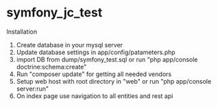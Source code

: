 # symfony_jc_test

Installation

1) Create database in your mysql server
2) Update database settings in app/config/patameters.php
3) import DB from dump/symfony_test.sql or run "php app/console doctrine:schema:create"
4) Run "composer update" for getting all needed vendors
5) Setup web host with root directory in "web" or run "php app/console server:run"
6) On index page use navigation to all entities and rest api